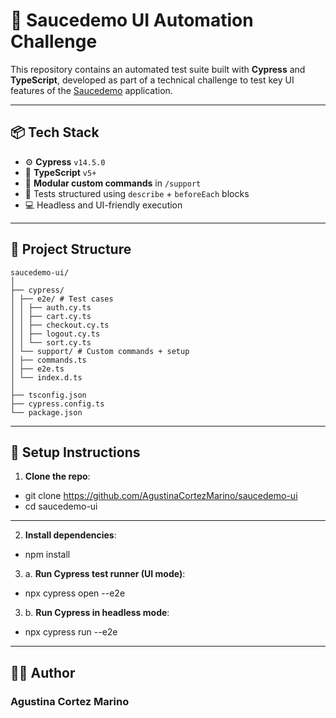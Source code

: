 # 🧪 Saucedemo UI Automation Challenge

This repository contains an automated test suite built with **Cypress** and **TypeScript**, developed as part of a technical challenge to test key UI features of the [Saucedemo](https://www.saucedemo.com/) application.

---

## 📦 Tech Stack

- ⚙️ **Cypress** `v14.5.0`
- 🧠 **TypeScript** `v5+`
- 💅 **Modular custom commands** in `/support`
- 🧪 Tests structured using `describe` + `beforeEach` blocks
- 💻 Headless and UI-friendly execution

---

## 📂 Project Structure
    saucedemo-ui/
    │
    ├── cypress/
    │ ├── e2e/ # Test cases
    │ │ ├── auth.cy.ts
    │ │ ├── cart.cy.ts
    │ │ ├── checkout.cy.ts
    │ │ ├── logout.cy.ts
    │ │ └── sort.cy.ts
    │ └── support/ # Custom commands + setup
    │ ├── commands.ts
    │ ├── e2e.ts
    │ └── index.d.ts
    │
    ├── tsconfig.json
    ├── cypress.config.ts
    └── package.json

---

## 🚀 Setup Instructions

1. **Clone the repo**:

- git clone https://github.com/AgustinaCortezMarino/saucedemo-ui
- cd saucedemo-ui

---

2. **Install dependencies**:
- npm install

3. a.  **Run Cypress test runner (UI mode)**:
- npx cypress open --e2e

3. b. **Run Cypress in headless mode**:
- npx cypress run --e2e

---
## 🙋‍♀️ Author
### Agustina Cortez Marino